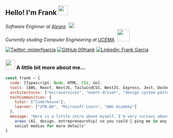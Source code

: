 <h2> Hello! I'm Frank
  <img src="https://media.giphy.com/media/Oj25fisQ3zhukVWY96/giphy.gif" width="30">
</h2>

<p>
  <em>
    Software Enginner at <a href="https://www.alegra.com/">Alegra</a>
    &hairsp;
    <img
      style="width: 18px; height: 18px"
      src="https://i.imgur.com/K43caTt.jpeg" />
    </br>
    Currently studing Computer Engineering at <a href="https://ucema.edu.ar/">UCEMA</a>
    &hairsp;
    <img
      style="width: 38px"
      src="https://i.imgur.com/KqAxuoh.jpeg"/>
  </em>
</p>

[![Twitter: misterfgarcia](https://img.shields.io/badge/follow_me_-000000.svg?&style=for-the-badge&logo=x&logoColor=white)](https://x.com/misterfgarcia)
[![GitHub 00frank](https://img.shields.io/badge/github-161B22.svg?&style=for-the-badge&logo=github&logoColor=white)](https://github.com/00frank)
[![Linkedin: Frank Garcia](https://img.shields.io/badge/linkedin-%230077B5.svg?&style=for-the-badge&logo=linkedin&logoColor=white)](https://www.linkedin.com/in/garcia-frank/)


### <img src="https://media.giphy.com/media/VgCDAzcKvsR6OM0uWg/giphy.gif" width="30"> A little bit more about me...  

```javascript
const frank = {
  code: [Typescript, Node, HTML, CSS, Go],
  tools: [AWS, React, NextJS, TailwindCSS, NestJS, Express, Jest, Docker],
  architectures: ["microservices", "event-driven", "design system pattern"],
  techCommunities: {
    tutor: ["Coderhouse"],
    learner: ["UTN.BA", "Microsoft Learn", "AWS Academy"]
  },
  message: "Here is a little intro about myself. I'm very curious about other
    areas (AI, design, entrepreneurship) so you could 💬 ping me in any of my
    social medias for more details"
}
```
